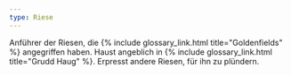 ```yaml
---
type: Riese
---
```


Anführer der Riesen, die {% include glossary_link.html title="Goldenfields" %} angegriffen haben.
Haust angeblich in {% include glossary_link.html title="Grudd Haug" %}. Erpresst andere Riesen, für
ihn zu plündern.
